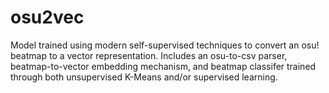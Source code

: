 # osu2vec
Model trained using modern self-supervised techniques to convert an osu! beatmap to a vector representation. Includes an osu-to-csv parser, beatmap-to-vector embedding mechanism, and beatmap classifer trained through both unsupervised K-Means and/or supervised learning.
